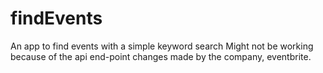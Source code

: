 # findEvents
An app to find events with a simple keyword search
Might not be working because of the api end-point changes made by the company, eventbrite.
